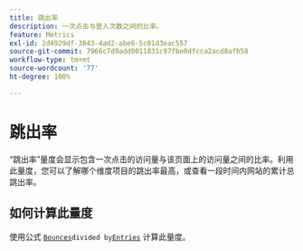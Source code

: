```yaml
---
title: 跳出率
description: 一次点击与登入次数之间的比率。
feature: Metrics
exl-id: 2d4929df-3843-4ad2-abe6-5c01d3eac557
source-git-commit: 7966c7d9add0011831c97fbe0dfcca2acd8afb58
workflow-type: tm+mt
source-wordcount: '77'
ht-degree: 100%

---
```


# 跳出率

“跳出率”量度会显示包含一次点击的访问量与该页面上的访问量之间的比率。利用此量度，您可以了解哪个维度项目的跳出率最高，或查看一段时间内网站的累计总跳出率。

## 如何计算此量度

使用公式 [`Bounces`](bounces.md)` divided by `[`Entries`](entries.md) 计算此量度。
